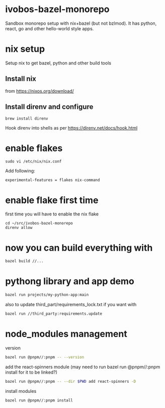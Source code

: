 # ivobos-bazel-monorepo
Sandbox monorepo setup with nix+bazel (but not bzlmod). 
It has python, react, go and other hello-world style apps.

# nix setup
Setup nix to get bazel, python and other build tools

## Install nix 
from https://nixos.org/download/

## Install direnv and configure
```
brew install direnv
```
Hook direnv into shells as per https://direnv.net/docs/hook.html

# enable flakes
```
sudo vi /etc/nix/nix.conf
```
Add following:
```
experimental-features = flakes nix-command
```

# enable flake first time 
first time you will have to enable the nix flake
```
cd ~/src/ivobos-bazel-monorepo
direnv allow
```

# now you can build everything with
```bash
bazel build //...
```

# pythong library and app demo
```bash
bazel run projects/my-python-app:main
```
also to update third_part/requirements_lock.txt if you want with
```bash
bazel run //third_party:requirements.update
```

# node_modules management
version
```bash
bazel run @pnpm//:pnpm -- --version
```
add the react-spinners module (may need to run bazel run @pnpm//:pnpm install for it to be linked?)
```bash
bazel run @pnpm//:pnpm -- --dir $PWD add react-spinners -D
```
install modules
```bash
bazel run @pnpm//:pnpm install
```

